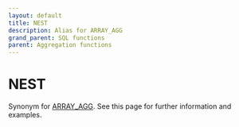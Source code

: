 ```yaml
---
layout: default
title: NEST
description: Alias for ARRAY_AGG
grand_parent: SQL functions
parent: Aggregation functions
---
```


# NEST

Synonym for [ARRAY_AGG](array-agg.md). See this page for further information and examples. 
